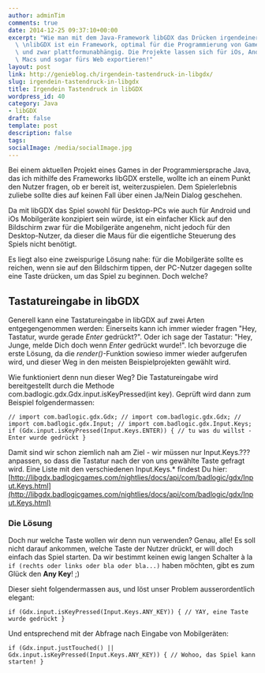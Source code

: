 ```yaml
---
author: adminTim
comments: true
date: 2014-12-25 09:37:10+00:00
excerpt: "Wie man mit dem Java-Framework libGDX das Drücken irgendeiner Taste abfängt.\
  \ \nlibGDX ist ein Framework, optimal für die Programmierung von Games und Spielen,\
  \ und zwar plattformunabhängig. Die Projekte lassen sich für iOs, Android, PCs und\
  \ Macs und sogar fürs Web exportieren!"
layout: post
link: http://genieblog.ch/irgendein-tastendruck-in-libgdx/
slug: irgendein-tastendruck-in-libgdx
title: Irgendein Tastendruck in libGDX
wordpress_id: 40
category: Java
- libGDX
draft: false
template: post
description: false
tags: 
socialImage: /media/socialImage.jpg
---
```


Bei einem aktuellen Projekt eines Games in der Programmiersprache Java, das ich mithilfe des Frameworks libGDX erstelle, wollte ich an einem Punkt den Nutzer fragen, ob er bereit ist, weiterzuspielen. Dem Spielerlebnis zuliebe sollte dies auf keinen Fall über einen Ja/Nein Dialog geschehen.





Da mit libGDX das Spiel sowohl für Desktop-PCs wie auch für Android und iOs Mobilgeräte konzipiert sein würde, ist ein einfacher Klick auf den Bildschirm zwar für die Mobilgeräte angenehm, nicht jedoch für den Desktop-Nutzer, da dieser die Maus für die eigentliche Steuerung des Spiels nicht benötigt.





Es liegt also eine zweispurige Lösung nahe: für die Mobilgeräte sollte es reichen, wenn sie auf den Bildschirm tippen, der PC-Nutzer dagegen sollte eine Taste drücken, um das Spiel zu beginnen. Doch welche?





## Tastatureingabe in libGDX




Generell kann eine Tastatureingabe in libGDX  auf zwei Arten entgegengenommen werden: Einerseits kann ich immer wieder fragen "Hey, Tastatur, wurde gerade _Enter_ gedrückt?". Oder ich sage der Tastatur: "Hey, Junge, melde Dich doch wenn _Enter_ gedrückt wurde!". Ich bevorzuge die erste Lösung, da die _render()_-Funktion sowieso immer wieder aufgerufen wird, und dieser Weg in den meisten Beispielprojekten gewählt wird.




Wie funktioniert denn nun dieser Weg? Die Tastatureingabe wird bereitgestellt durch die Methode com.badlogic.gdx.Gdx.input.isKeyPressed(int key). Geprüft wird dann zum Beispiel folgendermassen:


`// import com.badlogic.gdx.Gdx;
// import com.badlogic.gdx.Gdx;
// import com.badlogic.gdx.Input;
// import com.badlogic.gdx.Input.Keys;
if (Gdx.input.isKeyPressed(Input.Keys.ENTER)) {
			// tu was du willst - Enter wurde gedrückt
		}`


Damit sind wir schon ziemlich nah am Ziel - wir müssen nur Input.Keys.??? anpassen, so dass die Tastatur nach der von uns gewählte Taste gefragt wird. Eine Liste mit den verschiedenen Input.Keys.* findest Du hier: [http://libgdx.badlogicgames.com/nightlies/docs/api/com/badlogic/gdx/Input.Keys.html](http://libgdx.badlogicgames.com/nightlies/docs/api/com/badlogic/gdx/Input.Keys.html)




### Die Lösung





Doch nur welche Taste wollen wir denn nun verwenden? Genau, alle! Es soll nicht darauf ankommen, welche Taste der Nutzer drückt, er will doch einfach das Spiel starten. Da wir bestimmt keinen ewig langen Schalter à la `if (rechts oder links oder bla oder bla...)` haben möchten, gibt es zum Glück den **Any Key**! ;)




Dieser sieht folgendermassen aus, und löst unser Problem ausserordentlich elegant:


`if (Gdx.input.isKeyPressed(Input.Keys.ANY_KEY)) {
			// YAY, eine Taste wurde gedrückt
		}`



Und entsprechend mit der Abfrage nach Eingabe von Mobilgeräten:



`if (Gdx.input.justTouched() || Gdx.input.isKeyPressed(Input.Keys.ANY_KEY)) {
			// Wohoo, das Spiel kann starten!
		}`
